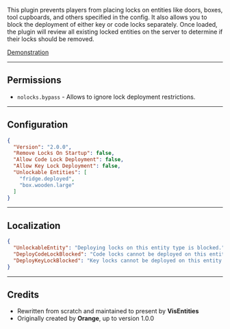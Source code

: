 This plugin prevents players from placing locks on entities like doors, boxes, tool cupboards, and others specified in the config. It also allows you to block the deployment of either key or code locks separately. Once loaded, the plugin will review all existing locked entities on the server to determine if their locks should be removed.

[Demonstration](https://youtu.be/TfwtpbyXm5M)

-----------------

## Permissions
- `nolocks.bypass` - Allows to ignore lock deployment restrictions.

---------------

## Configuration

```json
{
  "Version": "2.0.0",
  "Remove Locks On Startup": false,
  "Allow Code Lock Deployment": false,
  "Allow Key Lock Deployment": false,
  "Unlockable Entities": [
    "fridge.deployed",
    "box.wooden.large"
  ]
}
```

-----------------------

## Localization

```json
{
  "UnlockableEntity": "Deploying locks on this entity type is blocked.",
  "DeployCodeLockBlocked": "Code locks cannot be deployed on this entity.",
  "DeployKeyLockBlocked": "Key locks cannot be deployed on this entity."
}
```

---------------


## Credits

 * Rewritten from scratch and maintained to present by **VisEntities**
 * Originally created by **Orange**, up to version 1.0.0